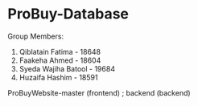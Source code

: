 # ProBuy-Database

Group Members:
1. Qiblatain Fatima - 18648
2. Faakeha Ahmed - 18604
3. Syeda Wajiha Batool - 19684
4. Huzaifa Hashim - 18591


ProBuyWebsite-master (frontend) ; backend (backend)
